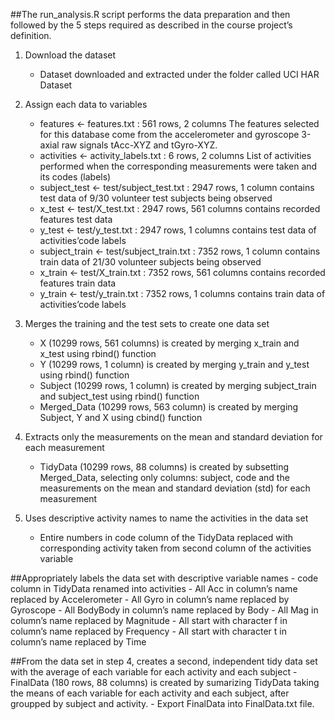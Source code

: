 ##The run_analysis.R script performs the data preparation and then followed by the 5 steps required as described in the course project’s definition.

1. Download the dataset
	- Dataset downloaded and extracted under the folder called UCI HAR Dataset

2. Assign each data to variables
	- features <- features.txt : 561 rows, 2 columns
The features selected for this database come from the accelerometer and gyroscope 3-axial raw signals tAcc-XYZ and tGyro-XYZ.
	- activities <- activity_labels.txt : 6 rows, 2 columns
List of activities performed when the corresponding measurements were taken and its codes (labels)
	- subject_test <- test/subject_test.txt : 2947 rows, 1 column
contains test data of 9/30 volunteer test subjects being observed
	- x_test <- test/X_test.txt : 2947 rows, 561 columns
contains recorded features test data
	- y_test <- test/y_test.txt : 2947 rows, 1 columns
contains test data of activities’code labels
	- subject_train <- test/subject_train.txt : 7352 rows, 1 column
contains train data of 21/30 volunteer subjects being observed
	- x_train <- test/X_train.txt : 7352 rows, 561 columns
contains recorded features train data
	- y_train <- test/y_train.txt : 7352 rows, 1 columns
contains train data of activities’code labels

3. Merges the training and the test sets to create one data set
	- X (10299 rows, 561 columns) is created by merging x_train and x_test using rbind() function
	- Y (10299 rows, 1 column) is created by merging y_train and y_test using rbind() function
	- Subject (10299 rows, 1 column) is created by merging subject_train and subject_test using rbind() function
	- Merged_Data (10299 rows, 563 column) is created by merging Subject, Y and X using cbind() function

4. Extracts only the measurements on the mean and standard deviation for each measurement
	- TidyData (10299 rows, 88 columns) is created by subsetting Merged_Data, selecting only columns: subject, code and the measurements on the mean and standard deviation (std) for each measurement

5. Uses descriptive activity names to name the activities in the data set
	- Entire numbers in code column of the TidyData replaced with corresponding activity taken from second column of the activities variable

##Appropriately labels the data set with descriptive variable names
	- code column in TidyData renamed into activities
	- All Acc in column’s name replaced by Accelerometer
	- All Gyro in column’s name replaced by Gyroscope
	- All BodyBody in column’s name replaced by Body
	- All Mag in column’s name replaced by Magnitude
	- All start with character f in column’s name replaced by Frequency
	- All start with character t in column’s name replaced by Time

##From the data set in step 4, creates a second, independent tidy data set with the average of each variable for each activity and each subject
	- FinalData (180 rows, 88 columns) is created by sumarizing TidyData taking the means of each variable for each activity and each subject, after groupped by subject and activity.
	- Export FinalData into FinalData.txt file.
